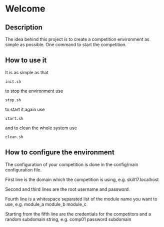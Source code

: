 # Welcome 

## Description
The idea behind this project is to create a competition environment as simple as possible. One command to start the competition.

## How to use it
It is as simple as that

```init.sh```

to stop the environment use

```stop.sh```

to start it again use

```start.sh```

and to clean the whole system use

```clean.sh```

## How to configure the environment
The configuration of your competition is done in the config/main configuration file.

First line is the domain which the competition is using, e.g. skill17.localhost

Second and third lines are the root username and password.

Fourth line is a whitespace separated list of the module name you want to use, e.g. module_a module_b module_c

Starting from the fifth line are the credentials for the competitors and a random subdomain string, e.g. comp01 password subdomain